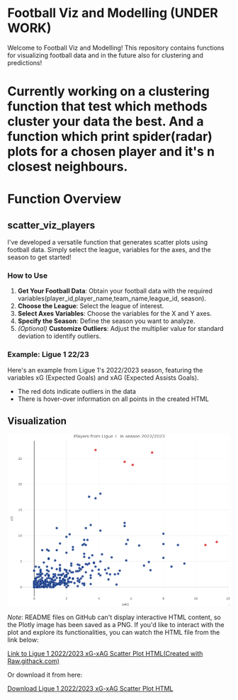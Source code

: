 # Football Viz and Modelling (UNDER WORK)

Welcome to Football Viz and Modelling! This repository contains functions for visualizing football data and in the future also for clustering and predictions!

# Currently working on a clustering function that test which methods cluster your data the best. And a function which print spider(radar) plots for a chosen player and it's n closest neighbours.

# Function Overview

## scatter_viz_players

I've developed a versatile function that generates scatter plots using football data. Simply select the league, variables for the axes, and the season to get started!


### How to Use
1. **Get Your Football Data**: Obtain your football data with the required variables(player_id,player_name,team_name,league_id, season).
2. **Choose the League**: Select the league of interest.
3. **Select Axes Variables**: Choose the variables for the X and Y axes.
4. **Specify the Season**: Define the season you want to analyze.
5. *(Optional)* **Customize Outliers**: Adjust the multiplier value for standard deviation to identify outliers.
   

### Example: Ligue 1 22/23
Here's an example from Ligue 1's 2022/2023 season, featuring the variables xG (Expected Goals) and xAG (Expected Assists Goals). 

- The red dots indicate outliers in the data
- There is hover-over information on all points in the created HTML 

## Visualization

<div style="text-align:center">
  <img src="https://github.com/Johhed15/Football/blob/main/test_plot.png" alt="Test Image" width="800" titel='Ligue 1 2022/2023 xG-xAG Scatter Plot'/>
</div>

*Note*: README files on GitHub can't display interactive HTML content, so the Plotly image has been saved as a PNG. If you'd like to interact with the plot and explore its functionalities, you can watch the HTML file from the link below:

[Link to Ligue 1 2022/2023 xG-xAG Scatter Plot HTML(Created with Raw.githack.com)](https://raw.githack.com/Johhed15/Football/main/ligue1_22_23_xg_xag.html)

Or download it from here:

[Download Ligue 1 2022/2023 xG-xAG Scatter Plot HTML](https://github.com/Johhed15/Football/blob/main/ligue1_22_23_xg_xag.html)
